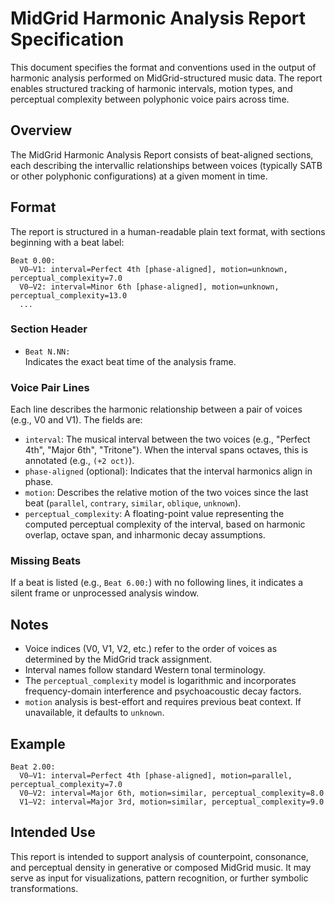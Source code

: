 

# MidGrid Harmonic Analysis Report Specification

This document specifies the format and conventions used in the output of harmonic analysis performed on MidGrid-structured music data. The report enables structured tracking of harmonic intervals, motion types, and perceptual complexity between polyphonic voice pairs across time.

## Overview

The MidGrid Harmonic Analysis Report consists of beat-aligned sections, each describing the intervallic relationships between voices (typically SATB or other polyphonic configurations) at a given moment in time.

## Format

The report is structured in a human-readable plain text format, with sections beginning with a beat label:

```
Beat 0.00:
  V0–V1: interval=Perfect 4th [phase-aligned], motion=unknown, perceptual_complexity=7.0
  V0–V2: interval=Minor 6th [phase-aligned], motion=unknown, perceptual_complexity=13.0
  ...
```

### Section Header

- `Beat N.NN:`  
  Indicates the exact beat time of the analysis frame.

### Voice Pair Lines

Each line describes the harmonic relationship between a pair of voices (e.g., V0 and V1). The fields are:

- `interval`: The musical interval between the two voices (e.g., "Perfect 4th", "Major 6th", "Tritone"). When the interval spans octaves, this is annotated (e.g., `(+2 oct)`).
- `phase-aligned` (optional): Indicates that the interval harmonics align in phase.
- `motion`: Describes the relative motion of the two voices since the last beat (`parallel`, `contrary`, `similar`, `oblique`, `unknown`).
- `perceptual_complexity`: A floating-point value representing the computed perceptual complexity of the interval, based on harmonic overlap, octave span, and inharmonic decay assumptions.

### Missing Beats

If a beat is listed (e.g., `Beat 6.00:`) with no following lines, it indicates a silent frame or unprocessed analysis window.

## Notes

- Voice indices (V0, V1, V2, etc.) refer to the order of voices as determined by the MidGrid track assignment.
- Interval names follow standard Western tonal terminology.
- The `perceptual_complexity` model is logarithmic and incorporates frequency-domain interference and psychoacoustic decay factors.
- `motion` analysis is best-effort and requires previous beat context. If unavailable, it defaults to `unknown`.

## Example

```
Beat 2.00:
  V0–V1: interval=Perfect 4th [phase-aligned], motion=parallel, perceptual_complexity=7.0
  V0–V2: interval=Major 6th, motion=similar, perceptual_complexity=8.0
  V1–V2: interval=Major 3rd, motion=similar, perceptual_complexity=9.0
```

## Intended Use

This report is intended to support analysis of counterpoint, consonance, and perceptual density in generative or composed MidGrid music. It may serve as input for visualizations, pattern recognition, or further symbolic transformations.